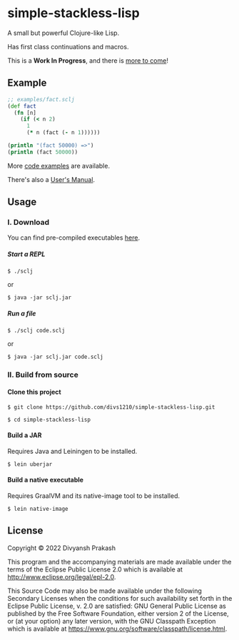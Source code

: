 # simple-stackless-lisp

A small but powerful Clojure-like Lisp.

Has first class continuations and macros.

This is a **Work In Progress**, and there is [more to come](docs/vision.md)!

## Example

```clojure
;; examples/fact.sclj
(def fact
  (fn [n]
    (if (< n 2)
      1
      (* n (fact (- n 1))))))

(println "(fact 50000) =>")
(println (fact 50000))
```

More [code examples](examples/) are available.

There's also a [User's Manual](docs/manual.md).

## Usage

### I. Download

You can find pre-compiled executables [here](https://github.com/divs1210/simple-stackless-lisp/releases).

##### Start a REPL

```
$ ./sclj
```

or

```
$ java -jar sclj.jar
```

##### Run a file

```
$ ./sclj code.sclj
```

or

```
$ java -jar sclj.jar code.sclj
```

### II. Build from source

#### Clone this project

```
$ git clone https://github.com/divs1210/simple-stackless-lisp.git

$ cd simple-stackless-lisp
```

#### Build a JAR

Requires Java and Leiningen to be installed.

```
$ lein uberjar
```

#### Build a native executable

Requires GraalVM and its native-image tool to be installed.

```
$ lein native-image
```

## License

Copyright © 2022 Divyansh Prakash

This program and the accompanying materials are made available under the
terms of the Eclipse Public License 2.0 which is available at
http://www.eclipse.org/legal/epl-2.0.

This Source Code may also be made available under the following Secondary
Licenses when the conditions for such availability set forth in the Eclipse
Public License, v. 2.0 are satisfied: GNU General Public License as published by
the Free Software Foundation, either version 2 of the License, or (at your
option) any later version, with the GNU Classpath Exception which is available
at https://www.gnu.org/software/classpath/license.html.
